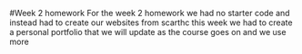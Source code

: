 #Week 2 homework
For the week 2 homework we had no starter code and instead had to create our websites from scarthc this week we had to create a personal portfolio that we will update as the course goes on and we use more
